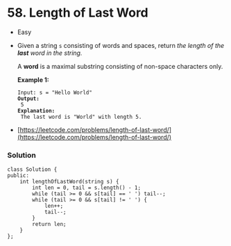 # 58. Length of Last Word

* Easy
*   Given a string `s` consisting of words and spaces, return _the length of the **last** word in the string._

    A **word** is a maximal substring consisting of non-space characters only.

    &#x20;

    **Example 1:**

    <pre><code>Input: s = "Hello World"
    <strong>Output:
    </strong> 5
    <strong>Explanation:
    </strong> The last word is "World" with length 5.</code></pre>
* [https://leetcode.com/problems/length-of-last-word/](https://leetcode.com/problems/length-of-last-word/)

### Solution

```
class Solution {
public:
    int lengthOfLastWord(string s) { 
        int len = 0, tail = s.length() - 1;
        while (tail >= 0 && s[tail] == ' ') tail--;
        while (tail >= 0 && s[tail] != ' ') {
            len++;
            tail--;
        }
        return len;
    }
};
```
